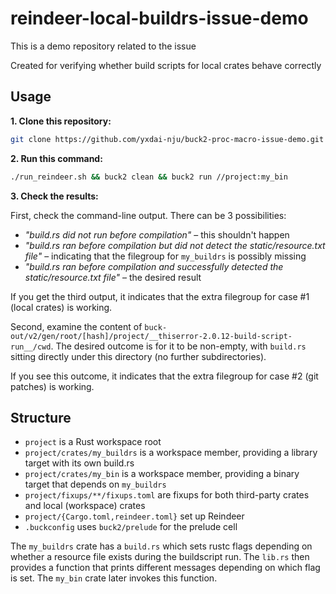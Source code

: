 # reindeer-local-buildrs-issue-demo

This is a demo repository related to the issue

Created for verifying whether build scripts for local crates behave correctly

## Usage

**1. Clone this repository:**

```bash
git clone https://github.com/yxdai-nju/buck2-proc-macro-issue-demo.git --recurse-submodules
```

**2. Run this command:**

```bash
./run_reindeer.sh && buck2 clean && buck2 run //project:my_bin
```

**3. Check the results:**

First, check the command-line output. There can be 3 possibilities:
- *"build.rs did not run before compilation"* – this shouldn't happen
- *"build.rs ran before compilation but did not detect the static/resource.txt file"* – indicating that the filegroup for `my_buildrs` is possibly missing
- *"build.rs ran before compilation and successfully detected the static/resource.txt file"* – the desired result

If you get the third output, it indicates that the extra filegroup for case #1 (local crates) is working.

Second, examine the content of `buck-out/v2/gen/root/[hash]/project/__thiserror-2.0.12-build-script-run__/cwd`. The desired outcome is for it to be non-empty, with `build.rs` sitting directly under this directory (no further subdirectories).

If you see this outcome, it indicates that the extra filegroup for case #2 (git patches) is working.

## Structure

- `project` is a Rust workspace root
- `project/crates/my_buildrs` is a workspace member, providing a library target with its own build.rs
- `project/crates/my_bin` is a workspace member, providing a binary target that depends on `my_buildrs`
- `project/fixups/**/fixups.toml` are fixups for both third-party crates and local (workspace) crates
- `project/{Cargo.toml,reindeer.toml}` set up Reindeer
- `.buckconfig` uses `buck2/prelude` for the prelude cell

The `my_buildrs` crate has a `build.rs` which sets rustc flags depending on whether a resource file exists during the buildscript run. The `lib.rs` then provides a function that prints different messages depending on which flag is set. The `my_bin` crate later invokes this function.
